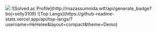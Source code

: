 <img src="https://capsule-render.vercel.app/api?type=waving&color=auto&height=300&section=header&text=HeHelee%20render&fontSize=90" />
![Solved.ac Profile](http://mazassumnida.wtf/api/generate_badge?boj=selly3109)
![Top Langs](https://github-readme-stats.vercel.app/api/top-langs/?username=HeHelee&layout=compact&theme=Demo)
